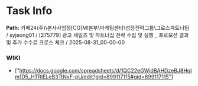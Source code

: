 # Task Info

**Path:** 카페24(주)\본사사업장\[CG]MI본부\마케팅센터\성장전략그룹\그로스파트너팀 / syjeong01 / [275779] 광고 세일즈 및 파트너십 전략 수립 및 실행 _ 프로모션 결과 및 추가 수수료 크로스 체크 / 2025-08-31_00-00-00

### WIKI
- ["https://docs.google.com/spreadsheets/d/1QC22eGWidBAHDzeBJ8Hqlm1D5_HTRIELeB3TtNvF-pU/edit?gid=899117115#gid=899117115"]

